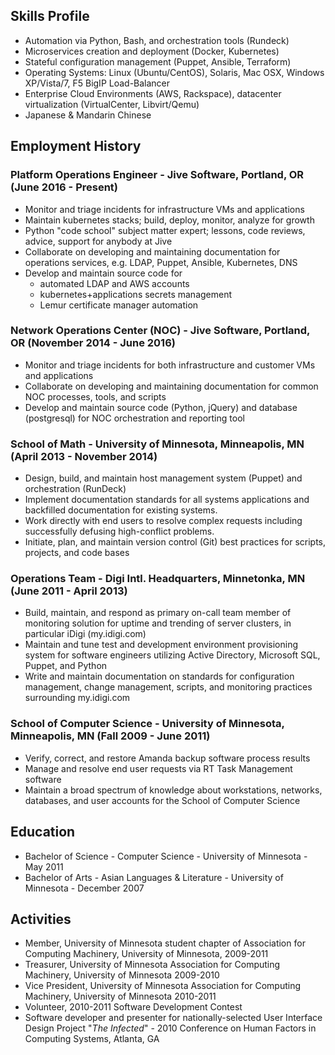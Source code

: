 ## Skills Profile

- Automation via Python, Bash, and orchestration tools (Rundeck)
- Microservices creation and deployment (Docker, Kubernetes)
- Stateful configuration management (Puppet, Ansible, Terraform)
- Operating Systems: Linux (Ubuntu/CentOS), Solaris, Mac OSX, Windows XP/Vista/7, F5 BigIP Load-Balancer
- Enterprise Cloud Environments (AWS, Rackspace), datacenter virtualization (VirtualCenter, Libvirt/Qemu)
- Japanese & Mandarin Chinese

## Employment History

### Platform Operations Engineer - Jive Software, Portland, OR (June 2016 - Present)

- Monitor and triage incidents for infrastructure VMs and applications
- Maintain kubernetes stacks; build, deploy, monitor, analyze for growth
- Python "code school" subject matter expert; lessons, code reviews, advice, support for anybody at Jive
- Collaborate on developing and maintaining documentation for operations services, e.g. LDAP, Puppet, Ansible, Kubernetes, DNS
- Develop and maintain source code for
    - automated LDAP and AWS accounts
    - kubernetes+applications secrets management
    - Lemur certificate manager automation

### Network Operations Center (NOC) - Jive Software, Portland, OR (November 2014 - June 2016)

- Monitor and triage incidents for both infrastructure and customer VMs and applications
- Collaborate on developing and maintaining documentation for common NOC processes, tools, and scripts
- Develop and maintain source code (Python, jQuery) and database (postgresql) for NOC orchestration and reporting tool

### School of Math - University of Minnesota, Minneapolis, MN (April 2013 - November 2014)

- Design, build, and maintain host management system (Puppet) and orchestration (RunDeck)
- Implement documentation standards for all systems applications and backfilled documentation for existing systems.
- Work directly with end users to resolve complex requests including successfully defusing high-conflict problems.
- Initiate, plan, and maintain version control (Git) best practices for scripts, projects, and code bases

### Operations Team - Digi Intl. Headquarters, Minnetonka, MN (June 2011 - April 2013)

- Build, maintain, and respond as primary on-call team member of monitoring solution for uptime and trending of server clusters, in particular iDigi (my.idigi.com)
- Maintain and tune test and development environment provisioning system for software engineers utilizing Active Directory, Microsoft SQL, Puppet, and Python
- Write and maintain documentation on standards for configuration management, change management, scripts, and monitoring practices surrounding my.idigi.com

### School of Computer Science - University of Minnesota, Minneapolis, MN (Fall 2009 - June 2011)

- Verify, correct, and restore Amanda backup software process results
- Manage and resolve end user requests via RT Task Management software
- Maintain a broad spectrum of knowledge about workstations, networks, databases, and user accounts for the School of Computer Science

## Education

- Bachelor of Science - Computer Science - University of Minnesota - May 2011
- Bachelor of Arts - Asian Languages & Literature - University of Minnesota - December 2007

## Activities

- Member, University of Minnesota student chapter of Association for Computing Machinery, University of Minnesota, 2009-2011
- Treasurer, University of Minnesota Association for Computing Machinery, University of Minnesota 2009-2010
- Vice President, University of Minnesota Association for Computing Machinery, University of Minnesota 2010-2011
- Volunteer, 2010-2011 Software Development Contest
- Software developer and presenter for nationally-selected User Interface Design Project "*The Infected*" - 2010 Conference on Human Factors in Computing Systems, Atlanta, GA
